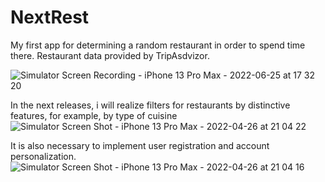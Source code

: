 # NextRest
My first app for determining a random restaurant in order to spend time there.
Restaurant data provided by TripAsdvizor.

![Simulator Screen Recording - iPhone 13 Pro Max - 2022-06-25 at 17 32 20](https://user-images.githubusercontent.com/99474411/175867498-424433ca-dbb2-4cdc-ac9f-efa969fe66d5.gif)


In the next releases, i will realize filters for restaurants  by distinctive features, for example, by type of cuisine
![Simulator Screen Shot - iPhone 13 Pro Max - 2022-04-26 at 21 04 22](https://user-images.githubusercontent.com/99474411/165364562-9fe14c63-a5fc-4fbe-9de0-06e72d3d858d.png)

It is also necessary to implement user registration and account personalization.
![Simulator Screen Shot - iPhone 13 Pro Max - 2022-04-26 at 21 04 16](https://user-images.githubusercontent.com/99474411/165364841-d23f5a39-cbc2-4f4f-97dc-4317814b4af4.png)
